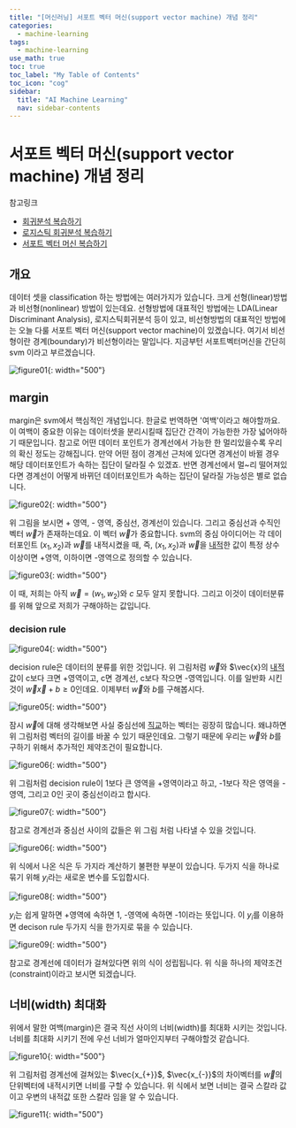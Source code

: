 ```yaml
---
title: "[머신러닝] 서포트 벡터 머신(support vector machine) 개념 정리" 
categories:
  - machine-learning
tags:
  - machine-learning
use_math: true
toc: true
toc_label: "My Table of Contents"
toc_icon: "cog"
sidebar:
  title: "AI Machine Learning"
  nav: sidebar-contents
---
```


# 서포트 벡터 머신(support vector machine) 개념 정리

참고링크
* [회귀분석 복습하기](https://losskatsu.github.io/statistics/simple-regression/)
* [로지스틱 회귀분석 복습하기](https://losskatsu.github.io/statistics/logistic-regression/)
* [서포트 벡터 머신 복습하기](https://losskatsu.github.io/machine-learning/svm/)


## 개요

데이터 셋을 classification 하는 방법에는 여러가지가 있습니다. 
크게 선형(linear)방법과 비선형(nonlinear) 방법이 있는데요. 
선형방법에 대표적인 방법에는 LDA(Linear Discriminant Analysis), 로지스틱회귀분석 등이 있고, 
비선형방법의 대표적인 방법에는 오늘 다룰 서포트 벡터 머신(support vector machine)이 있겠습니다. 
여기서 비선형이란 경계(boundary)가 비선형이라는 말입니다. 
지금부턴 서포트벡터머신을 간단히 svm 이라고 부르겠습니다.

![figure01](/assets/images/ml/svm/svm01.jpg){: width="500"}


## margin 

margin은 svm에서 핵심적인 개념입니다. 한글로 번역하면 '여백'이라고 해야할까요. 
이 여백이 중요한 이유는 데이터셋을 분리시킬때 집단간 간격이 가능한한 가장 넓어야하기 때문입니다. 
참고로 어떤 데이터 포인트가 경계선에서 가능한 한 멀리있을수록 우리의 확신 정도는 강해집니다. 
만약 어떤 점이 경계선 근처에 있다면 경계선이 바뀔 경우 해당 데이터포인트가 속하는 집단이 달라질 수 있겠죠. 
반면 경계선에서 멀~리 떨어져있다면 경계선이 어떻게 바뀌던 데이터포인트가 속하는 집단이 달라질 가능성은 별로 없습니다. 

![figure02](/assets/images/ml/svm/svm02.jpg){: width="500"}

위 그림을 보시면 + 영역, - 영역, 중심선, 경계선이 있습니다. 
그리고 중심선과 수직인 벡터 $\vec{w}$가 존재하는데요. 
이 벡터 $\vec{w}$가 중요합니다. 
svm의 중심 아이디어는 각 데이터포인트 $(x_1, x_2)$과 $\vec{w}$를 내적시켰을 때, 
즉, $(x_1, x_2)$과 $\vec{w}$을 [내적](https://losskatsu.github.io/linear-algebra/innerproduct/)한 값이 특정 상수 이상이면 +영역, 이하이면 -영역으로 정의할 수 있습니다. 

![figure03](/assets/images/ml/svm/svm03.jpg){: width="500"}

이 때, 저희는 아직 $\vec{w} = (w_1, w_2)$와 $c$ 모두 알지 못합니다. 
그리고 이것이 데이터분류를 위해 앞으로 저희가 구해야하는 값입니다. 

### decision rule

![figure04](/assets/images/ml/svm/svm04.jpg){: width="500"}

decision rule은 데이터의 분류를 위한 것입니다. 
위 그림처럼 $\vec{w}$와 $\vec{x}의 [내적](https://losskatsu.github.io/linear-algebra/innerproduct/)값이 c보다 크면 +영역이고, c면 경계선, c보다 작으면 -영역입니다. 이를 일반화 시킨 것이 $\vec{w}\vec{x}+b \geq 0$인데요. 이제부터 $\vec{w}$와 $b$를 구해봅시다. 

![figure05](/assets/images/ml/svm/svm05.jpg){: width="500"}

잠시 $\vec{w}$에 대해 생각해보면 사실 중심선에 [직교](https://losskatsu.github.io/linear-algebra/orthogonal/)하는 벡터는 굉장히 많습니다. 
왜냐하면 위 그림처럼 벡터의 길이를 바꿀 수 있기 때문인데요. 
그렇기 때문에 우리는 $\vec{w}$와 $b$를 구하기 위해서 추가적인 제약조건이 필요합니다. 

![figure06](/assets/images/ml/svm/svm06.jpg){: width="500"}

위 그림처럼 decision rule이 1보다 큰 영역을 +영역이라고 하고, -1보다 작은 영역을 -영역, 그리고 0인 곳이 중심선이라고 합시다. 

![figure07](/assets/images/ml/svm/svm07.jpg){: width="500"}

참고로 경계선과 중심선 사이의 값들은 위 그림 처럼 나타낼 수 있을 것입니다. 

![figure06](/assets/images/ml/svm/svm06.jpg){: width="500"}

위 식에서 나온 식은 두 가지라 계산하기 불편한 부분이 있습니다. 
두가지 식을 하나로 묶기 위해 $y_i$라는 새로운 변수를 도입합시다. 

![figure08](/assets/images/ml/svm/svm08.jpg){: width="500"}

$y_i$는 쉽게 말하면 +영역에 속하면 1, -영역에 속하면 -1이라는 뜻입니다. 
이 $y_i$를 이용하면 decison rule 두가지 식을 한가지로 묶을 수 있습니다. 

![figure09](/assets/images/ml/svm/svm09.jpg){: width="500"}

참고로 경계선에 데이터가 걸쳐있다면 위의 식이 성립됩니다. 
위 식을 하나의 제약조건(constraint)이라고 보시면 되겠습니다. 

## 너비(width) 최대화

위에서 말한 여백(margin)은 결국 직선 사이의 너비(width)를 최대화 시키는 것입니다. 
너비를 최대화 시키기 전에 우선 너비가 얼마인지부터 구해야할것 같습니다. 

![figure10](/assets/images/ml/svm/svm10.jpg){: width="500"}

위 그림처럼 경계선에 걸쳐있는 $\vec{x_{+}}$, $\vec{x_{-}}$의 차이벡터를 $\vec{w}$의 단위벡터에 내적시키면 너비를 구할 수 있습니다. 
위 식에서 보면 너비는 결국 스칼라 값이고 우변의 내적값 또한 스칼라 임을 알 수 있습니다. 

![figure11](/assets/images/ml/svm/svm11.jpg){: width="500"}


